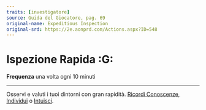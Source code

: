 ```yaml
---
traits: [investigatore]
source: Guida del Giocatore, pag. 69
original-name: Expeditious Inspection
original-srd: https://2e.aonprd.com/Actions.aspx?ID=548
---
```


# Ispezione Rapida :G:

**Frequenza** una volta ogni 10 minuti

---

Osservi e valuti i tuoi dintorni con gran rapidità.
[Ricordi Conoscenze](/azioni/abilita/ricordare-conoscenze),
[Individui](/azioni/base/individuare) o [Intuisci](/azioni/base/intuire).

